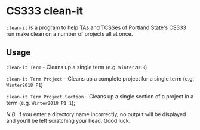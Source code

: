 # CS333 clean-it

`clean-it` is a program to help TAs and TCSSes of Portland State's CS333 run make clean on a number of projects all at once.

## Usage

`clean-it Term` - Cleans up a single term (e.g. `Winter2018`)

`clean-it Term Project` - Cleans up a complete project for a single term (e.g. `Winter2018 P1`)

`clean-it Term Project Section` - Cleans up a single section of a project in a term (e.g. `Winter2018 P1 1`);

*N.B.* If you enter a directory name incorrectly, no output will be displayed and you'll be left scratching your head. Good luck.
